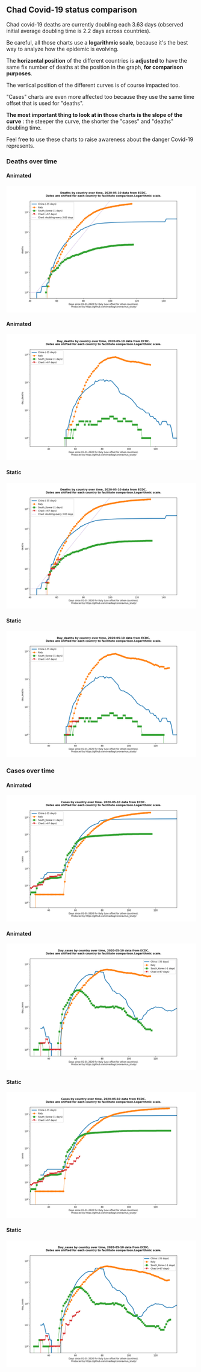 ## Chad Covid-19 status comparison 

Chad covid-19 deaths are currently doubling each 3.63 days (observed initial average doubling time is 2.2 days across countries).



Be careful, all those charts use a **logarithmic scale**, because it's the best way to analyze how the epidemic is evolving.
 
The **horizontal position** of the different countries is **adjusted** to have the same fix number of deaths at the position in the graph, **for comparison purposes**.

The vertical position of the different curves is of course impacted too.

"Cases" charts are even more affected too because they use the same time offset that is used for "deaths".

**The most important thing to look at in those charts is the slope of the curve** : the steeper the curve, the shorter the "cases" and "deaths" doubling time.

Feel free to use these charts to raise awareness about the danger Covid-19 represents. 


 
### Deaths over time
 
#### Animated
![Chad covid-19 deaths animated chart](https://raw.githubusercontent.com/madlag/coronavirus_study/master/notebooks/graphs/2020-05-10/countries/Chad/2020-05-10_Chad_deaths.gif "Chad covid-19 deaths animated chart")   
 
#### Animated
![Chad covid-19 daily deaths animated chart](https://raw.githubusercontent.com/madlag/coronavirus_study/master/notebooks/graphs/2020-05-10/countries/Chad/2020-05-10_Chad_day_deaths.gif "Chad covid-19 day_deaths animated chart")   
 
#### Static
![Chad covid-19 deaths static chart](https://raw.githubusercontent.com/madlag/coronavirus_study/master/notebooks/graphs/2020-05-10/countries/Chad/2020-05-10_Chad_deaths.png "Chad covid-19 deaths static chart")   
 
#### Static
![Chad covid-19 daily deaths static chart](https://raw.githubusercontent.com/madlag/coronavirus_study/master/notebooks/graphs/2020-05-10/countries/Chad/2020-05-10_Chad_day_deaths.png "Chad covid-19 day_deaths static chart")   

 
### Cases over time
 
#### Animated
![Chad covid-19 cases animated chart](https://raw.githubusercontent.com/madlag/coronavirus_study/master/notebooks/graphs/2020-05-10/countries/Chad/2020-05-10_Chad_cases.gif "Chad covid-19 cases animated chart")   
 
#### Animated
![Chad covid-19 daily cases animated chart](https://raw.githubusercontent.com/madlag/coronavirus_study/master/notebooks/graphs/2020-05-10/countries/Chad/2020-05-10_Chad_day_cases.gif "Chad covid-19 day_cases animated chart")   
 
#### Static
![Chad covid-19 cases static chart](https://raw.githubusercontent.com/madlag/coronavirus_study/master/notebooks/graphs/2020-05-10/countries/Chad/2020-05-10_Chad_cases.png "Chad covid-19 cases static chart")   
 
#### Static
![Chad covid-19 daily cases static chart](https://raw.githubusercontent.com/madlag/coronavirus_study/master/notebooks/graphs/2020-05-10/countries/Chad/2020-05-10_Chad_day_cases.png "Chad covid-19 day_cases static chart")   

